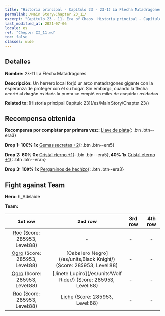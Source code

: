 ```yaml
---
title: "Historia principal - Capítulo 23 - 23-11 La Flecha Matadragones"
permalink: /Main Story/Chapter 23_11/
excerpt: "Capítulo 23 - 11. Era of Chaos  Historia principal - Capítulo 23_11. 23-11 La Flecha Matadragones"
last_modified_at: 2021-07-06
locale: es
ref: "Chapter 23_11.md"
toc: false
classes: wide
---
```


## Detalles

 **Nombre:** 23-11 La Flecha Matadragones

 **Descripción:** Un herrero local forjó un arco matadragones gigante con la esperanza de proteger con él su hogar. Sin embargo, cuando la flecha acertó al dragón oxidado la punta se rompió en miles de esquirlas oxidadas.

 **Related to:** [Historia principal Capítulo 23](/es/Main Story/Chapter 23/)

## Recompensa obtenida

 **Recompensa por completar por primera vez::** [Llave de plata](/ItemsES/con_693/){: .btn .btn--era3}

 **Drop 1:** **100% 1x** [Gemas secretas +2](/ItemsES/mat_79/){: .btn .btn--era5}

 **Drop 2:** **60% 0x** [Cristal eterno +1](/ItemsES/mat_73/){: .btn .btn--era5}, **40% 1x** [Cristal eterno +1](/ItemsES/mat_73/){: .btn .btn--era5}

 **Drop 3:** **100% 1x** [Pergaminos de hechizo](/ItemsES/con_694/){: .btn .btn--era3}


## Fight against Team
 **Hero:** h_Adelaide

 **Team:**


  | 1st row | 2nd row | 3rd row | 4th row |
  |:----:|:----:|:----|:----:|
  | [Roc](/es/units/Roc/) (Score: 285953, Level:88)  | - | - | - |
  | [Ogro](/es/units/Ogre/) (Score: 285953, Level:88)  | [Caballero Negro](/es/units/Black Knight/) (Score: 285953, Level:88)  | - | - |
  | [Ogro](/es/units/Ogre/) (Score: 285953, Level:88)  | [Jinete Lupino](/es/units/Wolf Rider/) (Score: 285953, Level:88)  | - | - |
  | [Roc](/es/units/Roc/) (Score: 285953, Level:88)  | [Liche](/es/units/Lich/) (Score: 285953, Level:88)  | - | - |


